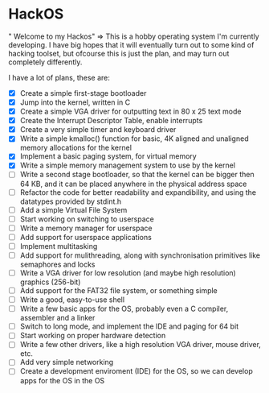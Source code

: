 # HackOS
" Welcome to my Hackos"
=> This is a hobby operating system I'm currently developing. I have big hopes that it will eventually turn out to some kind of hacking toolset, but ofcourse this is just the plan, and may turn out completely differently.

I have a lot of plans, these are:
 - [x] Create a simple first-stage bootloader
 - [x] Jump into the kernel, written in C
 - [x] Create a simple VGA driver for outputting text in 80 x 25 text mode
 - [x] Create the Interrupt Descriptor Table, enable interrupts
 - [x] Create a very simple timer and keyboard driver
 - [x] Write a simple kmalloc() function for basic, 4K aligned and unaligned memory allocations for the kernel
 - [x] Implement a basic paging system, for virtual memory
 - [x] Write a simple memory management system to use by the kernel
 - [ ] Write a second stage bootloader, so that the kernel can be bigger then 64 KB, and it can be placed anywhere in the physical address space
 - [ ] Refactor the code for better readability and expandibility, and using the datatypes provided by stdint.h
 - [ ] Add a simple Virtual File System
 - [ ] Start working on switching to userspace
 - [ ] Write a memory manager for userspace
 - [ ] Add support for userspace applications
 - [ ] Implement multitasking
 - [ ] Add support for mulithreading, along with synchronisation primitives like semaphores and locks
 - [ ] Write a VGA driver for low resolution (and maybe high resolution) graphics (256-bit)
 - [ ] Add support for the FAT32 file system, or something simple
 - [ ] Write a good, easy-to-use shell
 - [ ] Write a few basic apps for the OS, probably even a C compiler, assembler and a linker
 - [ ] Switch to long mode, and implement the IDE and paging for 64 bit
 - [ ] Start working on proper hardware detection
 - [ ] Write a few other drivers, like a high resolution VGA driver, mouse driver, etc.
 - [ ] Add very simple networking
 - [ ] Create a development enviroment (IDE) for the OS, so we can develop apps for the OS in the OS
